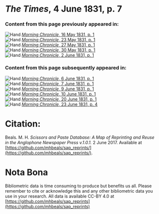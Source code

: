 # *The Times*, 4 June 1831, p. 7  
  
### Content from this page previously appeared in:  
![Hand](http://scissorsandpaste.net/wp-content/uploads/2017/06/smallhandpointer.png) [*Morning Chronicle*, 16 May 1831, p. 1](https://mhbeals.github.io/sap_html/Morning-Chronicle/Morning-Chronicle-16-May-1831-p-1)  
![Hand](http://scissorsandpaste.net/wp-content/uploads/2017/06/smallhandpointer.png) [*Morning Chronicle*, 23 May 1831, p. 1](https://mhbeals.github.io/sap_html/Morning-Chronicle/Morning-Chronicle-23-May-1831-p-1)  
![Hand](http://scissorsandpaste.net/wp-content/uploads/2017/06/smallhandpointer.png) [*Morning Chronicle*, 27 May 1831, p. 1](https://mhbeals.github.io/sap_html/Morning-Chronicle/Morning-Chronicle-27-May-1831-p-1)  
![Hand](http://scissorsandpaste.net/wp-content/uploads/2017/06/smallhandpointer.png) [*Morning Chronicle*, 30 May 1831, p. 1](https://mhbeals.github.io/sap_html/Morning-Chronicle/Morning-Chronicle-30-May-1831-p-1)  
![Hand](http://scissorsandpaste.net/wp-content/uploads/2017/06/smallhandpointer.png) [*Morning Chronicle*, 2 June 1831, p. 1](https://mhbeals.github.io/sap_html/Morning-Chronicle/Morning-Chronicle-2-June-1831-p-1)  
  
### Content from this page subsequently appeared in:  
![Hand](http://scissorsandpaste.net/wp-content/uploads/2017/06/smallhandpointer.png) [*Morning Chronicle*, 6 June 1831, p. 1](https://mhbeals.github.io/sap_html/Morning-Chronicle/Morning-Chronicle-6-June-1831-p-1)  
![Hand](http://scissorsandpaste.net/wp-content/uploads/2017/06/smallhandpointer.png) [*Morning Chronicle*, 7 June 1831, p. 1](https://mhbeals.github.io/sap_html/Morning-Chronicle/Morning-Chronicle-7-June-1831-p-1)  
![Hand](http://scissorsandpaste.net/wp-content/uploads/2017/06/smallhandpointer.png) [*Morning Chronicle*, 9 June 1831, p. 1](https://mhbeals.github.io/sap_html/Morning-Chronicle/Morning-Chronicle-9-June-1831-p-1)  
![Hand](http://scissorsandpaste.net/wp-content/uploads/2017/06/smallhandpointer.png) [*Morning Chronicle*, 10 June 1831, p. 1](https://mhbeals.github.io/sap_html/Morning-Chronicle/Morning-Chronicle-10-June-1831-p-1)  
![Hand](http://scissorsandpaste.net/wp-content/uploads/2017/06/smallhandpointer.png) [*Morning Chronicle*, 20 June 1831, p. 1](https://mhbeals.github.io/sap_html/Morning-Chronicle/Morning-Chronicle-20-June-1831-p-1)  
![Hand](http://scissorsandpaste.net/wp-content/uploads/2017/06/smallhandpointer.png) [*Morning Chronicle*, 23 June 1831, p. 4](https://mhbeals.github.io/sap_html/Morning-Chronicle/Morning-Chronicle-23-June-1831-p-4)  


# Citation: 

Beals. M. H. *Scissors and Paste Database: A Map of Reprinting and Reuse in the Anglophone Newspaper Press v.1.0.1.* 2 June 2017. Available at [https://github.com/mhbeals/sap_reprints/](https://github.com/mhbeals/sap_reprints/). 

# Nota Bona

Bibliometric data is time consuming to produce but benefits us all. Please remember to cite or acknowledge this and any other bibliometric data you use in your research. All data is available CC-BY 4.0 at [https://github.com/mhbeals/sap_reprints](https://github.com/mhbeals/sap_reprints)